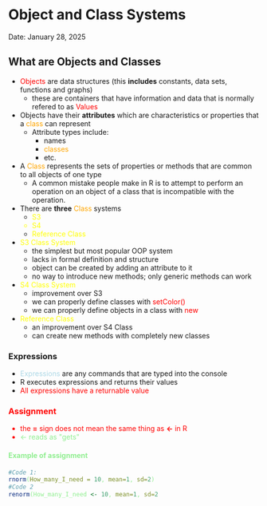# Object and Class Systems
Date: January 28, 2025

## What are Objects and Classes
* <font color=red>Objects</font> are data structures (this **includes** constants, data sets,
  functions and graphs)
  * these are containers that have information and data that is normally refered to as <font color = red>Values</font>
* Objects have their **attributes** which are characteristics or properties that a <font color = orange>class</font> can represent
  * Attribute types include:
    * names
    * <font color= orange>classes</font>
    * etc.
* A <font color = orange>Class</font> represents the sets of properties or methods that are common to all objects of one type
  * A common mistake people make in R is to attempt to perform an operation on an object
    of a class that is incompatible with the operation.
* There are **three** <font color = orange>Class</font> systems
  * <font color = yellow>S3
  * S4
  * Reference Class</font>
* <font color = yellow>S3 Class System</font>
  * the simplest but most popular OOP system
  * lacks in formal definition and structure
  * object can be created by adding an attribute to it
  * no way to introduce new methods; only generic methods can work
* <font color = yellow>S4 Class System</font>
  * improvement over S3
  * we can properly define classes with <font color = red>setColor()</font>
  * we can properly define objects in a class with <font color = red>new</font>
* <font color = yellow>Reference Class</font>
  * an improvement over S4 Class
  * can create new methods with completely new classes

### Expressions
* <font color = lightblue>Expressions</font> are any commands that are typed into the console
* R executes expressions and returns their values
* <font color = red>All expressions have a returnable value

### Assignment
* the **=** sign does not mean the same thing as **<-** in R
* <font color = lightgreen> <- reads as "gets"
#### Example of assignment 
```R
#Code 1:
rnorm(How_many_I_need = 10, mean=1, sd=2)
#Code 2
renorm(How_many_I_need <- 10, mean=1, sd=2
```